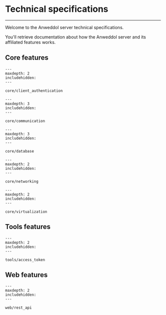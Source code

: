 # Technical specifications
---

Welcome to the Anweddol server technical specifications.

You'll retrieve documentation about how the Anweddol server and its affiliated features works.

## Core features

```{toctree}
---
maxdepth: 2
includehidden:
---

core/client_authentication
```

```{toctree}
---
maxdepth: 3
includehidden:
---

core/communication
```

```{toctree}
---
maxdepth: 3
includehidden:
---

core/database
```

```{toctree}
---
maxdepth: 2
includehidden:
---

core/networking
```

```{toctree}
---
maxdepth: 2
includehidden:
---

core/virtualization
```

## Tools features

```{toctree}
---
maxdepth: 2
includehidden:
---

tools/access_token
```

## Web features

```{toctree}
---
maxdepth: 2
includehidden:
---

web/rest_api
```